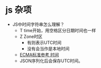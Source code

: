 # js 杂项

* JS中时间字符串怎么理解？
  * T time开始，用空格区分日期时间也一样
  * Z Zone时区
    * 有则表示UTC时间
    * 没有会当作是本地时间
  * [ECMA标准参考 时间](http://www.ecma-international.org/ecma-262/5.1/#sec-15.9.1.15)
  * JSON序列化后会保存UTC时间。
